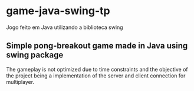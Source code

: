 # game-java-swing-tp
Jogo feito em Java utilizando a biblioteca swing

## Simple pong-breakout game made in Java using swing package
  The gameplay is not optimized due to time constraints and the objective of the project being a implementation of the server and client connection for multiplayer.
